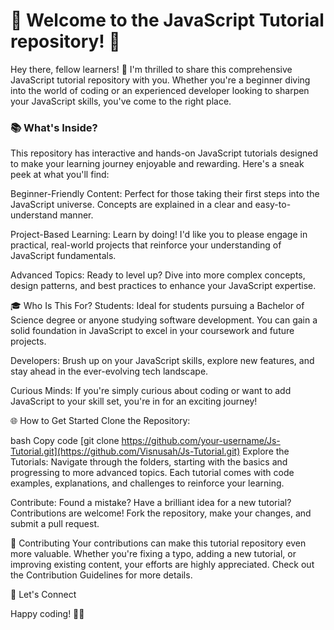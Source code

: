 <h1> 🚀 Welcome to the JavaScript Tutorial repository! 🚀</h1>

Hey there, fellow learners! 👋 I'm thrilled to share this comprehensive JavaScript tutorial repository with you. Whether you're a beginner diving into the world of coding or an experienced developer looking to sharpen your JavaScript skills, you've come to the right place.

<h3>📚 What's Inside?</h3>
This repository has interactive and hands-on JavaScript tutorials designed to make your learning journey enjoyable and rewarding. Here's a sneak peek at what you'll find:

Beginner-Friendly Content: Perfect for those taking their first steps into the JavaScript universe. Concepts are explained in a clear and easy-to-understand manner.

Project-Based Learning: Learn by doing! I'd like you to please engage in practical, real-world projects that reinforce your understanding of JavaScript fundamentals.

Advanced Topics: Ready to level up? Dive into more complex concepts, design patterns, and best practices to enhance your JavaScript expertise.

🎓 Who Is This For?
Students: Ideal for students pursuing a Bachelor of Science degree or anyone studying software development. You can gain a solid foundation in JavaScript to excel in your coursework and future projects.

Developers: Brush up on your JavaScript skills, explore new features, and stay ahead in the ever-evolving tech landscape.

Curious Minds: If you're simply curious about coding or want to add JavaScript to your skill set, you're in for an exciting journey!

🌐 How to Get Started
Clone the Repository:

bash
Copy code
[git clone https://github.com/your-username/Js-Tutorial.git](https://github.com/Visnusah/Js-Tutorial.git)
Explore the Tutorials:
Navigate through the folders, starting with the basics and progressing to more advanced topics. Each tutorial comes with code examples, explanations, and challenges to reinforce your learning.

Contribute:
Found a mistake? Have a brilliant idea for a new tutorial? Contributions are welcome! Fork the repository, make your changes, and submit a pull request.

🤝 Contributing
Your contributions can make this tutorial repository even more valuable. Whether you're fixing a typo, adding a new tutorial, or improving existing content, your efforts are highly appreciated. Check out the Contribution Guidelines for more details.

📢 Let's Connect

Happy coding! 🚀🔥
